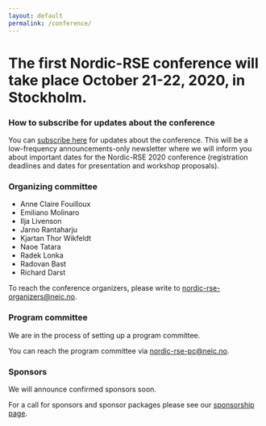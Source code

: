 ```yaml
---
layout: default
permalink: /conference/
---
```


# The first Nordic-RSE conference will take place **October 21-22, 2020, in Stockholm**.


### How to subscribe for updates about the conference

You can [subscribe here](https://neic.no/mailman/listinfo/nordic-rse-announcements) for updates about the conference.
This will be a low-frequency announcements-only newsletter where we will inform
you about important dates for the Nordic-RSE 2020 conference (registration
deadlines and dates for presentation and workshop proposals).


### Organizing committee

- Anne Claire Fouilloux
- Emiliano Molinaro
- Ilja Livenson
- Jarno Rantaharju
- Kjartan Thor Wikfeldt
- Naoe Tatara
- Radek Lonka
- Radovan Bast
- Richard Darst

To reach the conference organizers, please write to
[nordic-rse-organizers@neic.no](nordic-rse-organizers@neic.no).


### Program committee

We are in the process of setting up a program committee.

You can reach the program committee via
[nordic-rse-pc@neic.no](nordic-rse-pc@neic.no).


### Sponsors

We will announce confirmed sponsors soon.

For a call for sponsors and sponsor packages please see our [sponsorship page](/conference/sponsorship/).
